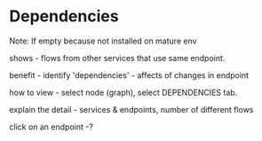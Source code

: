 # Dependencies









Note: If empty because not installed on mature env 



shows - flows from other services that use same endpoint.

benefit - identify 'dependencies' - affects of changes in endpoint

how to view - select node \(graph\), select DEPENDENCIES  tab.

explain the  detail - services & endpoints, number of different flows

click on an endpoint -?

